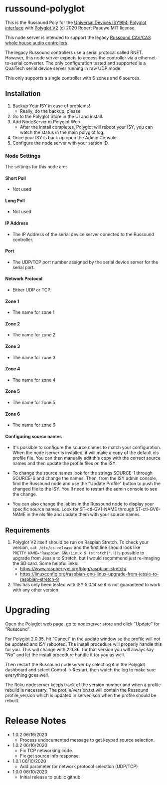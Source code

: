 
# russound-polyglot

This is the Russound Poly for the [Universal Devices ISY994i](https://www.universal-devices.com/residential/ISY) [Polyglot interface](http://www.universal-devices.com/developers/polyglot/docs/) with  [Polyglot V2](https://github.com/Einstein42/udi-polyglotv2)
(c) 2020 Robert Paauwe
MIT license.

This node server is intended to support the legacy [Russound CAV/CAS whole house audio controllers](http://www.russound.com/).

The legacy Russound controllers use a serial protocal called RNET. However, this node server expects to access the controller via a ethernet-to-serial converter. The only configuration tested and supported is a QualTech serial device server running in raw UDP mode.

This only supports a single controller with 6 zones and 6 sources.

## Installation

1. Backup Your ISY in case of problems!
   * Really, do the backup, please
2. Go to the Polyglot Store in the UI and install.
3. Add NodeServer in Polyglot Web
   * After the install completes, Polyglot will reboot your ISY, you can watch the status in the main polyglot log.
4. Once your ISY is back up open the Admin Console.
5. Configure the node server with your station ID.

### Node Settings
The settings for this node are:

#### Short Poll
   * Not used
#### Long Poll
   * Not used

#### IP Address
   * The IP Address of the serial device server conected to the Russound controller. 
#### Port
   * The UDP/TCP port number assigned by the serial device server for the serial port.
#### Network Protocol
   * Either UDP or TCP.
#### Zone 1
   * The name for zone 1
#### Zone 2
   * The name for zone 2
#### Zone 3
   * The name for zone 3
#### Zone 4
   * The name for zone 4
#### Zone 5
   * The name for zone 5
#### Zone 6
   * The name for zone 6

#### Configuring source names
   * It's possible to configure the source names to match your configuration. When the node iserver is installed, it will make a copy of the default nls profile file. You can then manually edit this copy with the correct source names and then update the profile files on the ISY.

   * To change the source names look for the strings SOURCE-1 through SOURCE-6 and change
 the names.  Then, from the ISY admin console, find the Russound node and use the "Update Profile" button to push the changed file to the ISY. You'll need to restart the admin console to see the change.

   * You can also change the lables in the Russound node to display your specific source names.  Look for ST-ctl-GV1-NAME through ST-ctl-GV6-NAME in the nls file and update them with your source names.


## Requirements

1. Polyglot V2 itself should be run on Raspian Stretch.
  To check your version, ```cat /etc/os-release``` and the first line should look like
  ```PRETTY_NAME="Raspbian GNU/Linux 9 (stretch)"```. It is possible to upgrade from Jessie to
  Stretch, but I would recommend just re-imaging the SD card.  Some helpful links:
   * https://www.raspberrypi.org/blog/raspbian-stretch/
   * https://linuxconfig.org/raspbian-gnu-linux-upgrade-from-jessie-to-raspbian-stretch-9
2. This has only been tested with ISY 5.0.14 so it is not guaranteed to work with any other version.

# Upgrading

Open the Polyglot web page, go to nodeserver store and click "Update" for "Russound".

For Polyglot 2.0.35, hit "Cancel" in the update window so the profile will not be updated and ISY rebooted.  The install procedure will properly handle this for you.  This will change with 2.0.36, for that version you will always say "No" and let the install procedure handle it for you as well.

Then restart the Russound nodeserver by selecting it in the Polyglot dashboard and select Control -> Restart, then watch the log to make sure everything goes well.

The Roku nodeserver keeps track of the version number and when a profile rebuild is necessary.  The profile/version.txt will contain the Russound profile_version which is updated in server.json when the profile should be rebuilt.

# Release Notes

- 1.0.2 06/16/2020
   - Process undocumented message to get keypad source selection.
- 1.0.2 06/16/2020
   - Fix TCP networking code.
   - Fix get source info response.
- 1.0.1 06/10/2020
   - Add parameter for network protocol selection (UDP/TCP)
- 1.0.0 06/10/2020
   - Initial release to public github
